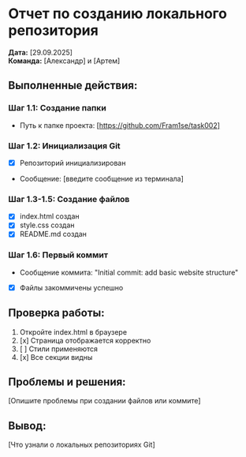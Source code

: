 # Отчет по созданию локального репозитория

**Дата:** [29.09.2025]  
**Команда:** [Александр] и [Артем]

## Выполненные действия:

### Шаг 1.1: Создание папки
- Путь к папке проекта: [https://github.com/Fram1se/task002]

### Шаг 1.2: Инициализация Git
- [x] Репозиторий инициализирован
- Сообщение: [введите сообщение из терминала]

### Шаг 1.3-1.5: Создание файлов
- [x] index.html создан
- [x] style.css создан  
- [x] README.md создан

### Шаг 1.6: Первый коммит
- Сообщение коммита: "Initial commit: add basic website structure"
- [x] Файлы закоммичены успешно

## Проверка работы:
1. Откройте index.html в браузере
2. [x] Страница отображается корректно
3. [ ] Стили применяются
4. [x] Все секции видны

## Проблемы и решения:
[Опишите проблемы при создании файлов или коммите]

## Вывод:
[Что узнали о локальных репозиториях Git]